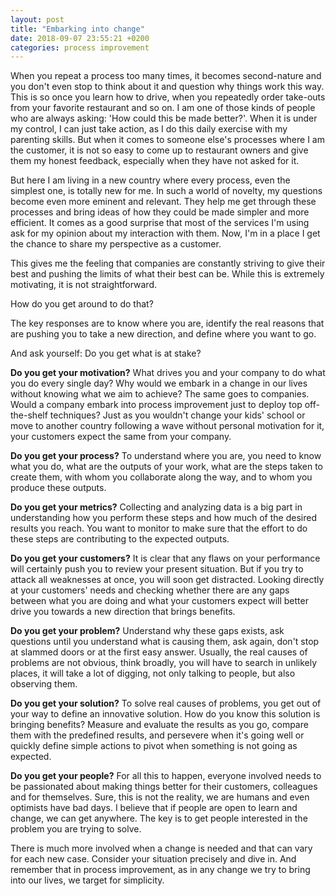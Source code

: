 ```yaml
---
layout: post
title: "Embarking into change"
date: 2018-09-07 23:55:21 +0200
categories: process improvement
---
```


When you repeat a process too many times, it becomes second-nature and you don't even stop to think about it and question why things work this way. This is so once you learn how to drive, when you repeatedly order take-outs from your favorite restaurant and so on. I am one of those kinds of people who are always asking: 'How could this be made better?'. When it is under my control, I can just take action, as I do this daily exercise with my parenting skills. But when it comes to someone else's processes where I am the customer, it is not so easy to come up to restaurant owners and give them my honest feedback, especially when they have not asked for it.

But here I am living in a new country where every process, even the simplest one, is totally new for me. In such a world of novelty, my questions become even more eminent and relevant. They help me get through these processes and bring ideas of how they could be made simpler and more efficient. It comes as a good surprise that most of the services I'm using ask for my opinion about my interaction with them. Now, I'm in a place I get the chance to share my perspective as a customer.

This gives me the feeling that companies are constantly striving to give their best and pushing the limits of what their best can be. While this is extremely motivating, it is not straightforward.

How do you get around to do that?

The key responses are to know where you are, identify the real reasons that are pushing you to take a new direction, and define where you want to go.

And ask yourself: Do you get what is at stake?

**Do you get your motivation?** What drives you and your company to do what you do every single day? Why would we embark in a change in our lives without knowing what we aim to achieve? The same goes to companies. Would a company embark into process improvement just to deploy top off-the-shelf techniques? Just as you wouldn't change your kids' school or move to another country following a wave without personal motivation for it, your customers expect the same from your company.

**Do you get your process?** To understand where you are, you need to know what you do, what are the outputs of your work, what are the steps taken to create them, with whom you collaborate along the way, and to whom you produce these outputs.

**Do you get your metrics?** Collecting and analyzing data is a big part in understanding how you perform these steps and how much of the desired results you reach. You want to monitor to make sure that the effort to do these steps are contributing to the expected outputs.

**Do you get your customers?** It is clear that any flaws on your performance will certainly push you to review your present situation. But if you try to attack all weaknesses at once, you will soon get distracted. Looking directly at your customers' needs and checking whether there are any gaps between what you are doing and what your customers expect will better drive you towards a new direction that brings benefits.

**Do you get your problem?** Understand why these gaps exists, ask questions until you understand what is causing them, ask again, don't stop at slammed doors or at the first easy answer. Usually, the real causes of problems are not obvious, think broadly, you will have to search in unlikely places, it will take a lot of digging, not only talking to people, but also observing them.  

**Do you get your solution?** To solve real causes of problems, you get out of your way to define an innovative solution. How do you know this solution is bringing benefits? Measure and evaluate the results as you go, compare them with the predefined results, and persevere when it's going well or quickly define simple actions to pivot when something is not going as expected.

**Do you get your people?** For all this to happen, everyone involved needs to be passionated about making things better for their customers, colleagues and for themselves. Sure, this is not the reality, we are humans and even optimists have bad days. I believe that if people are open to learn and change, we can get anywhere. The key is to get people interested in the problem you are trying to solve.

There is much more involved when a change is needed and that can vary for each new case. Consider your situation precisely and dive in. And remember that in process improvement, as in any change we try to bring into our lives, we target for simplicity.

